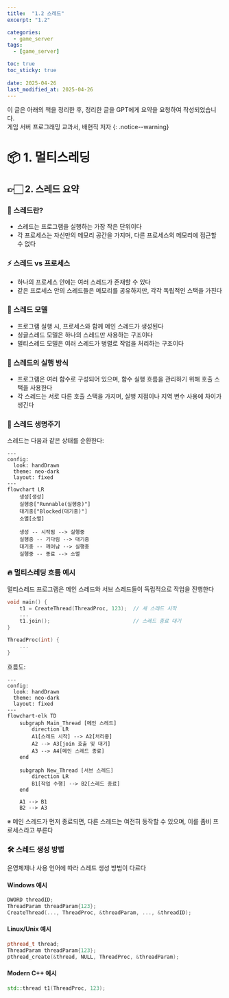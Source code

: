 ```yaml
---
title:  "1.2 스레드"
excerpt: "1.2"

categories:
  - game_server
tags:
  - [game_server]

toc: true
toc_sticky: true
 
date: 2025-04-26
last_modified_at: 2025-04-26
---
```

이 글은 아래의 책을 정리한 후, 정리한 글을 GPT에게 요약을 요청하여 작성되었습니다.  
게임 서버 프로그래밍 교과서, 배현직 저자
{: .notice--warning}

# 📦 1. 멀티스레딩
## 👉🏻 2. 스레드 요약

### 🧵 스레드란?

- 스레드는 프로그램을 실행하는 가장 작은 단위이다
- 각 프로세스는 자신만의 메모리 공간을 가지며, 다른 프로세스의 메모리에 접근할 수 없다

### ⚡ 스레드 vs 프로세스

- 하나의 프로세스 안에는 여러 스레드가 존재할 수 있다
- 같은 프로세스 안의 스레드들은 메모리를 공유하지만, 각각 독립적인 스택을 가진다

### 🔹 스레드 모델

- 프로그램 실행 시, 프로세스와 함께 메인 스레드가 생성된다
- 싱글스레드 모델은 하나의 스레드만 사용하는 구조이다
- 멀티스레드 모델은 여러 스레드가 병렬로 작업을 처리하는 구조이다

### 🧠 스레드의 실행 방식

- 프로그램은 여러 함수로 구성되어 있으며, 함수 실행 흐름을 관리하기 위해 호출 스택을 사용한다
- 각 스레드는 서로 다른 호출 스택을 가지며, 실행 지점이나 지역 변수 사용에 차이가 생긴다

### 🔁 스레드 생명주기

스레드는 다음과 같은 상태를 순환한다:

```mermaid
---
config:
  look: handDrawn
  theme: neo-dark
  layout: fixed
---
flowchart LR
    생성[생성]
    실행중["Runnable(실행중)"]
    대기중["Blocked(대기중)"]
    소멸[소멸]

    생성 -- 시작됨 --> 실행중
    실행중 -- 기다림 --> 대기중
    대기중 -- 깨어남 --> 실행중
    실행중 -- 종료 --> 소멸
```

### 🔥 멀티스레딩 흐름 예시

멀티스레드 프로그램은 메인 스레드와 서브 스레드들이 독립적으로 작업을 진행한다

```cpp
void main() {
    t1 = CreateThread(ThreadProc, 123);  // 새 스레드 시작
    ...
    t1.join();                           // 스레드 종료 대기
}

ThreadProc(int) {
    ...
}
```

흐름도:

```mermaid
---
config:
  look: handDrawn
  theme: neo-dark
  layout: fixed
---
flowchart-elk TD
    subgraph Main_Thread [메인 스레드]
        direction LR
        A1[스레드 시작] --> A2[처리중]
        A2 --> A3[join 호출 및 대기]
        A3 --> A4[메인 스레드 종료]
    end

    subgraph New_Thread [서브 스레드]
        direction LR
        B1[작업 수행] --> B2[스레드 종료]
    end

    A1 --> B1
    B2 --> A3
```

※ 메인 스레드가 먼저 종료되면, 다른 스레드는 여전히 동작할 수 있으며, 이를 좀비 프로세스라고 부른다

### 🛠️ 스레드 생성 방법

운영체제나 사용 언어에 따라 스레드 생성 방법이 다르다

#### Windows 예시
```cpp
DWORD threadID;
ThreadParam threadParam{123};
CreateThread(..., ThreadProc, &threadParam, ..., &threadID);
```

#### Linux/Unix 예시
```cpp
pthread_t thread;
ThreadParam threadParam{123};
pthread_create(&thread, NULL, ThreadProc, &threadParam);
```

#### Modern C++ 예시
```cpp
std::thread t1(ThreadProc, 123);
```
